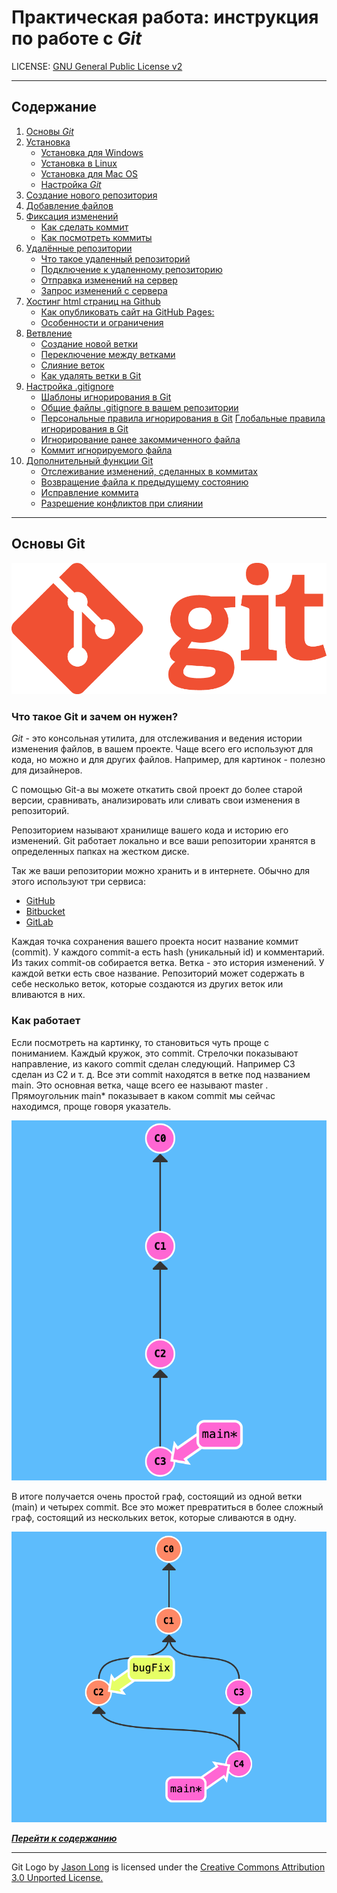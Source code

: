 # **Практическая работа:** инструкция по работе с *Git*
LICENSE: [GNU General Public License v2](./license.md)

---

## Содержание
1. [Основы *Git*](#основы-git)
2. [Установка](./install.md)
    * [Установка для Windows](/install.md#установка-git-в-windows)
    * [Установка в Linux](/install.md#установка-git-в-linux)
    * [Установка для Mac OS](/install.md#установка-git-для-mac-os)
    * [Настройка *Git*](/install.md#настройка-git)
3. [Создание нового репозитория](./repository.md)
4. [Добавление файлов](./add.md)
5. [Фиксация изменений](./edit.md)
    * [Как сделать коммит](./edit.md#как-сделать-коммит)
    * [Как посмотреть коммиты](./edit.md#как-посмотреть-коммиты)
6. [Удалённые репозитории](./remote_repository.md)
    * [Что такое удаленный репозиторий](./remote_repository.md#что-такое-удаленный-репозиторий)
    * [Подключение к удаленному репозиторию](./remote_repository.md#подключение-к-удаленному-репозиторию)
    * [Отправка изменений на сервер](./remote_repository.md#отправка-изменений-на-сервер)
    * [Запрос изменений с сервера](./remote_repository.md#запрос-изменений-с-сервера)
7. [Хостинг html страниц на Github](./html_github.md)
    * [Как опубликовать сайт на GitHub Pages:](./html_github.md#как-опубликовать-сайт-на-github-pages)
    * [Особенности и ограничения](./html_github.md#особенности-и-ограничения)
8. [Ветвление](./branching.md)
    * [Создание новой ветки](./branching.md#создание-новой-ветки)
    * [Переключение между ветками](./branching.md#переключение-между-ветками)
    * [Слияние веток](./branching.md#слияние-веток)
    * [Как удалять ветки в Git](./branching.md#как-удалять-ветки-в-git)
9. [Настройка .gitignore](./ignore.md)
    * [Шаблоны игнорирования в Git](./ignore.md#шаблоны-игнорирования-в-git)
    * [Общие файлы .gitignore в вашем репозитории](./ignore.md#общие-файлы-gitignore-в-вашем-репозитории)
    * [Персональные правила игнорирования в Git](./ignore.md#персональные-правила-игнорирования-в-git)
    [Глобальные правила игнорирования в Git](./ignore.md#глобальные-правила-игнорирования-в-git)
    * [Игнорирование ранее закоммиченного файла](./ignore.md#игнорирование-ранее-закоммиченного-файла)
    * [Коммит игнорируемого файла](./ignore.md#коммит-игнорируемого-файла)
10. [Дополнительный функции Git](./extra.md)
    * [Отслеживание изменений, сделанных в коммитах](./extra.md#отслеживание-изменений-сделанных-в-коммитах)
    * [Возвращение файла к предыдущему состоянию](./extra.md#возвращение-файла-к-предыдущему-состоянию)
    * [Исправление коммита](./extra.md#исправление-коммита)
    * [Разрешение конфликтов при слиянии](./extra.md#разрешение-конфликтов-при-слиянии)


---

## Основы Git
![Git-Logo-White](./images/Git-Logo-1788C.png)

### **Что такое Git и зачем он нужен?**

*Git* - это консольная утилита, для отслеживания и ведения истории изменения файлов, в вашем проекте. Чаще всего его используют для кода, но можно и для других файлов. Например, для картинок - полезно для дизайнеров.

С помощью Git-a вы можете откатить свой проект до более старой версии, сравнивать, анализировать или сливать свои изменения в репозиторий.

Репозиторием называют хранилище вашего кода и историю его изменений. Git работает локально и все ваши репозитории хранятся в определенных папках на жестком диске.

Так же ваши репозитории можно хранить и в интернете. Обычно для этого используют три сервиса:
* [GitHub](https://github.com/)
* [Bitbucket](https://bitbucket.org/)
* [GitLab](https://gitlab.com/)

Каждая точка сохранения вашего проекта носит название коммит (commit). У каждого commit-a есть hash (уникальный id) и комментарий. Из таких commit-ов собирается ветка. Ветка - это история изменений. У каждой ветки есть свое название. Репозиторий может содержать в себе несколько веток, которые создаются из других веток или вливаются в них. 

### **Как работает**

Если посмотреть на картинку, то становиться чуть проще с пониманием. Каждый кружок, это commit. Стрелочки показывают направление, из какого commit сделан следующий. Например C3 сделан из С2 и т. д. Все эти commit находятся в ветке под названием main. Это основная ветка, чаще всего ее называют master . Прямоугольник main* показывает в каком commit мы сейчас находимся, проще говоря указатель.

![CommitMaster](./images/CommitMaster.png)

В итоге получается очень простой граф, состоящий из одной ветки (main) и четырех commit. Все это может превратиться в более сложный граф, состоящий из нескольких веток, которые сливаются в одну.

![masterbug](./images/masterbug.png)

[***Перейти к содержанию***](#содержание)


---
Git Logo by [Jason Long](https://twitter.com/jasonlong) is licensed under the [Creative Commons Attribution 3.0 Unported License.](https://creativecommons.org/licenses/by/3.0/)